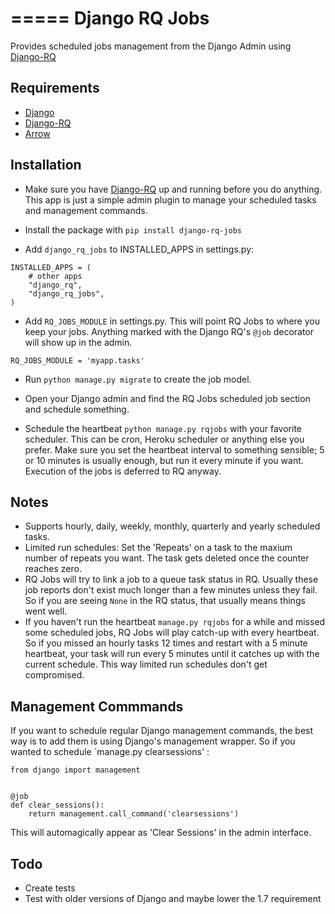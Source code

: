 =====
Django RQ Jobs
=====

Provides scheduled jobs management from the Django Admin using [Django-RQ](https://github.com/ui/django-rq)

Requirements
------------

* [Django](https://www.djangoproject.com)
* [Django-RQ](https://github.com/ui/django-rq)
* [Arrow](https://github.com/crsmithdev/arrow)

Installation
-----------

* Make sure you have [Django-RQ](https://github.com/ui/django-rq) up and running before you do anything.
   This app is just a simple admin plugin to manage your scheduled tasks and management commands.

* Install the package with  `pip install django-rq-jobs`  

* Add `django_rq_jobs` to INSTALLED_APPS in settings.py:
```
INSTALLED_APPS = (
    # other apps
    "django_rq",
    "django_rq_jobs",
)
```
* Add `RQ_JOBS_MODULE` in settings.py.
   This will point RQ Jobs to where you keep your jobs. Anything marked with the  Django RQ's `@job` decorator 
   will show up in the admin.
```
RQ_JOBS_MODULE = 'myapp.tasks'
```

* Run `python manage.py migrate` to create the job model.

* Open your Django admin and find the RQ Jobs scheduled job section and schedule something.

* Schedule the heartbeat `python manage.py rqjobs` with your favorite scheduler.
    This can be cron, Heroku scheduler or anything else you prefer.
    Make sure you set the heartbeat interval to something sensible;
    5 or 10 minutes is usually enough, but run it every minute if you want.
    Execution of the jobs is deferred to RQ anyway.
    
Notes
-----
* Supports hourly, daily, weekly, monthly, quarterly and yearly scheduled tasks.
* Limited run schedules: Set the 'Repeats' on a task to the maxium number of repeats you want. The task gets deleted once the counter reaches zero.
* RQ Jobs will try to link a job to a queue task status in RQ. Usually these job reports don't exist much longer than a few minutes unless they fail. So if you are seeing `None` in the RQ status, that usually means things went well.
* If you haven't run the heartbeat `manage.py rqjobs` for a while and missed some scheduled jobs, RQ Jobs will play catch-up with every heartbeat.
 So if you missed an hourly tasks 12 times and restart with a 5 minute heartbeat, your task will run every 5 minutes until it catches up with the current schedule.
 This way limited run schedules don't get compromised.
 
Management Commmands
--------------------
If you want to schedule regular Django management commands, the best way is to add them is using Django's management wrapper.
So if you wanted to schedule `manage.py clearsessions' :

```
from django import management


@job
def clear_sessions():
    return management.call_command('clearsessions')

```

This will automagically appear as 'Clear Sessions' in the admin interface.


Todo
-----
* Create tests
* Test with older versions of Django and maybe lower the 1.7 requirement

